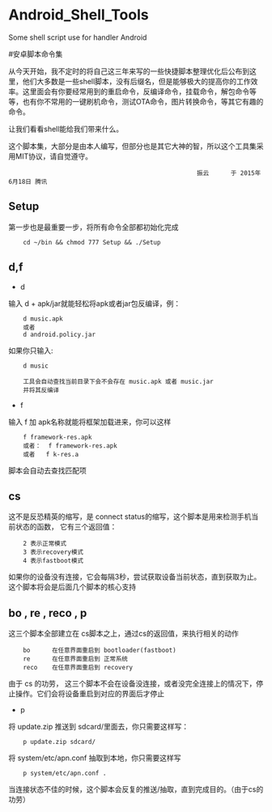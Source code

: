 # Android_Shell_Tools
Some shell script use for handler Android

#安卓脚本命令集

从今天开始，我不定时的将自己这三年来写的一些快捷脚本整理优化后公布到这里，他们大多数是一些shell脚本，没有后缀名，但是能够极大的提高你的工作效率。这里面会有你要经常用到的重启命令，反编译命令，挂载命令，解包命令等等，也有你不常用的一键刷机命令，测试OTA命令，图片转换命令，等其它有趣的命令。

让我们看看shell能给我们带来什么。

这个脚本集，大部分是由本人编写，但部分也是其它大神的智，所以这个工具集采用MIT协议，请自觉遵守。

                                                        振云      于 2015年6月18日 腾讯

Setup
------

第一步也是最重要一步，将所有命令全部都初始化完成

		cd ~/bin && chmod 777 Setup && ./Setup


d,f
------

+ d

输入 d + apk/jar就能轻松将apk或者jar包反编译，例：

		d music.apk
		或者
		d android.policy.jar

如果你只输入:  

		d music

		工具会自动查找当前目录下会不会存在 music.apk 或者 music.jar
		并将其反编译

+ f

输入 f 加 apk名称就能将框架加载进来，你可以这样

		f framework-res.apk
		或者：  f framework-res.apk
		或者   f k-res.a

脚本会自动去查找匹配项

cs
-------

这不是反恐精英的缩写，是 connect status的缩写，这个脚本是用来检测手机当前状态的函数，
它有三个返回值：

		2 表示正常模式
		3 表示recovery模式
		4 表示fastboot模式

如果你的设备没有连接，它会每隔3秒，尝试获取设备当前状态，直到获取为止。这个脚本将会是后面几个脚本的核心支持

bo , re , reco , p
-------

这三个脚本全部建立在 cs脚本之上，通过cs的返回值，来执行相关的动作

		bo 		在任意界面重启到 bootloader(fastboot)
		re 		在任意界面重启到 正常系统
		reco 	在任意界面重启到 recovery

由于 cs 的功劳， 这三个脚本不会在设备没连接，或者没完全连接上的情况下，停止操作。它们会将设备重启到对应的界面后才停止

+ p

将 update.zip 推送到 sdcard/里面去，你只需要这样写：

		p update.zip sdcard/

将 system/etc/apn.conf 抽取到本地，你只需要这样写

		p system/etc/apn.conf .

当连接状态不佳的时候，这个脚本会反复的推送/抽取，直到完成目的。（由于cs的功劳）



